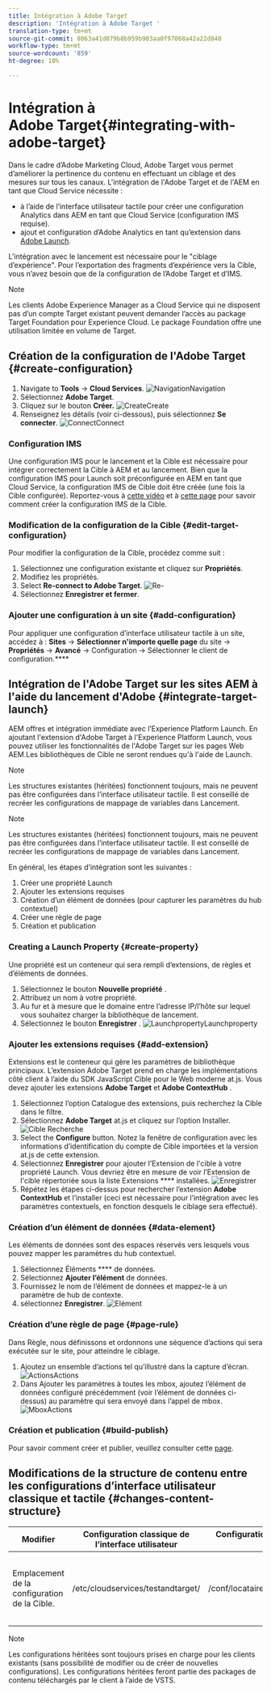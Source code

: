 ```yaml
---
title: Intégration à Adobe Target
description: 'Intégration à Adobe Target '
translation-type: tm+mt
source-git-commit: 8063a41d079b8b959b903aa0f97068a42a22d840
workflow-type: tm+mt
source-wordcount: '859'
ht-degree: 10%

---
```



# Intégration à Adobe Target{#integrating-with-adobe-target}

Dans le cadre d’Adobe Marketing Cloud, Adobe Target vous permet d’améliorer la pertinence du contenu en effectuant un ciblage et des mesures sur tous les canaux. L&#39;intégration de l&#39;Adobe Target et de l&#39;AEM en tant que Cloud Service nécessite :

* à l’aide de l’interface utilisateur tactile pour créer une configuration Analytics dans AEM en tant que Cloud Service (configuration IMS requise).
* ajout et configuration d’Adobe Analytics en tant qu’extension dans [Adobe Launch](https://docs.adobe.com/content/help/en/launch/using/intro/get-started/quick-start.html).

L’intégration avec le lancement est nécessaire pour le &quot;ciblage d’expérience&quot;. Pour l’exportation des fragments d’expérience vers la Cible, vous n’avez besoin que de la configuration de l’Adobe Target et d’IMS.

>[!NOTE]
>
>Les clients Adobe Experience Manager as a Cloud Service qui ne disposent pas d’un compte Target existant peuvent demander l’accès au package Target Foundation pour Experience Cloud. Le package Foundation offre une utilisation limitée en volume de Target.

## Création de la configuration de l&#39;Adobe Target {#create-configuration}

1. Navigate to **Tools** → **Cloud Services**.
   ![](assets/cloudservice.png "NavigationNavigation")
2. Sélectionnez **Adobe Target**.
3. Cliquez sur le bouton **Créer.**
   ![](assets/tenant.png "CreateCreate")
4. Renseignez les détails (voir ci-dessous), puis sélectionnez **Se connecter**.
   ![](assets/open_screen.png "ConnectConnect")

### Configuration IMS

Une configuration IMS pour le lancement et la Cible est nécessaire pour intégrer correctement la Cible à AEM et au lancement. Bien que la configuration IMS pour Launch soit préconfigurée en AEM en tant que Cloud Service, la configuration IMS de Cible doit être créée (une fois la Cible configurée). Reportez-vous à [cette vidéo](https://helpx.adobe.com/experience-manager/kt/sites/using/aem-sites-target-standard-technical-video-understand.html) et à [cette page](https://docs.adobe.com/content/help/en/experience-manager-65/administering/integration/integration-ims-adobe-io.html) pour savoir comment créer la configuration IMS de la Cible.

### Modification de la configuration de la Cible {#edit-target-configuration}

Pour modifier la configuration de la Cible, procédez comme suit :

1. Sélectionnez une configuration existante et cliquez sur **Propriétés**.
2. Modifiez les propriétés.
3. Select **Re-connect to Adobe Target**.
   ![Re-](assets/edit_config_page.png "connectRe-connect")
4. Sélectionnez **Enregistrer et fermer**.

### Ajouter une configuration à un site {#add-configuration}

Pour appliquer une configuration d’interface utilisateur tactile à un site, accédez à : **Sites** → **Sélectionner n&#39;importe quelle page** du site → **Propriétés** → **Avancé** → Configuration → Sélectionner le client de configuration.****

## Intégration de l&#39;Adobe Target sur les sites AEM à l&#39;aide du lancement d&#39;Adobe {#integrate-target-launch}

AEM offres et intégration immédiate avec l’Experience Platform Launch. En ajoutant l&#39;extension d&#39;Adobe Target à l&#39;Experience Platform Launch, vous pouvez utiliser les fonctionnalités de l&#39;Adobe Target sur les pages Web AEM.Les bibliothèques de Cible ne seront rendues qu&#39;à l&#39;aide de Launch.

>[!NOTE]
>
>Les structures existantes (héritées) fonctionnent toujours, mais ne peuvent pas être configurées dans l’interface utilisateur tactile. Il est conseillé de recréer les configurations de mappage de variables dans Lancement.

>[!NOTE]
>
>Les structures existantes (héritées) fonctionnent toujours, mais ne peuvent pas être configurées dans l’interface utilisateur tactile. Il est conseillé de recréer les configurations de mappage de variables dans Lancement.

En général, les étapes d’intégration sont les suivantes :

1. Créer une propriété Launch
2. Ajouter les extensions requises
3. Création d’un élément de données (pour capturer les paramètres du hub contextuel)
4. Créer une règle de page
5. Création et publication

### Creating a Launch Property {#create-property}

Une propriété est un conteneur qui sera rempli d’extensions, de règles et d’éléments de données.

1. Sélectionnez le bouton **Nouvelle propriété** .
2. Attribuez un nom à votre propriété.
3. Au fur et à mesure que le domaine entre l’adresse IP/l’hôte sur lequel vous souhaitez charger la bibliothèque de lancement.
4. Sélectionnez le bouton **Enregistrer** .
   ![](assets/properties_newproperty.png "LaunchpropertyLaunchproperty")

### Ajouter les extensions requises {#add-extension}

Extensions est le conteneur qui gère les paramètres de bibliothèque principaux. L’extension Adobe Target prend en charge les implémentations côté client à l’aide du SDK JavaScript Cible pour le Web moderne at.js. Vous devez ajouter les extensions **Adobe Target** et **Adobe ContextHub** .

1. Sélectionnez l’option Catalogue des extensions, puis recherchez la Cible dans le filtre.
2. Sélectionnez **Adobe Target** at.js et cliquez sur l’option Installer.
   ![Cible Recherche](assets/search_ext.png "SearchTarget")
3. Select the **Configure** button. Notez la fenêtre de configuration avec les informations d’identification du compte de Cible importées et la version at.js de cette extension.
4. Sélectionnez **Enregistrer** pour ajouter l’Extension de l&#39;cible à votre propriété Launch. Vous devriez être en mesure de voir l’Extension de l&#39;cible répertoriée sous la liste Extensions **** installées.
   ![Enregistrer](assets/configure_extension.png "l&#39;extensionEnregistrer l&#39;extension")
5. Répétez les étapes ci-dessus pour rechercher l’extension **Adobe ContextHub** et l’installer (ceci est nécessaire pour l’intégration avec les paramètres contextuels, en fonction desquels le ciblage sera effectué).

### Création d’un élément de données {#data-element}

Les éléments de données sont des espaces réservés vers lesquels vous pouvez mapper les paramètres du hub contextuel.

1. Sélectionnez Éléments **** de données.
2. Sélectionnez **Ajouter l’élément** de données.
3. Fournissez le nom de l’élément de données et mappez-le à un paramètre de hub de contexte.
4. sélectionnez **Enregistrer**.
   ![Elément](assets/data_elem.png "DataElementData")

### Création d’une règle de page {#page-rule}

Dans Règle, nous définissons et ordonnons une séquence d’actions qui sera exécutée sur le site, pour atteindre le ciblage.

1. Ajoutez un ensemble d’actions tel qu’illustré dans la capture d’écran.
   ![](assets/rules.png "ActionsActions")
2. Dans Ajouter les paramètres à toutes les mbox, ajoutez l’élément de données configuré précédemment (voir l’élément de données ci-dessus) au paramètre qui sera envoyé dans l’appel de mbox.
   ![](assets/map_data.png "MboxActions")

### Création et publication {#build-publish}

Pour savoir comment créer et publier, veuillez consulter cette [page](https://docs.adobe.com/content/help/en/experience-manager-learn/aem-target-tutorial/aem-target-implementation/using-launch-adobe-io.html).

## Modifications de la structure de contenu entre les configurations d’interface utilisateur classique et tactile {#changes-content-structure}

| **Modifier** | **Configuration classique de l’interface utilisateur** | **Configuration de l’interface utilisateur tactile** | **Conséquences** |
|---|---|---|---|
| Emplacement de la configuration de la Cible. | /etc/cloudservices/testandtarget/ | /conf/locataire/settings/cloudservices/cible | Auparavant, plusieurs configurations étaient présentes sous /etc/cloudservices/testandtarget, mais désormais une configuration unique sera présente sous un client. |

>[!NOTE]
>
>Les configurations héritées sont toujours prises en charge pour les clients existants (sans possibilité de modifier ou de créer de nouvelles configurations). Les configurations héritées feront partie des packages de contenu téléchargés par le client à l’aide de VSTS.
